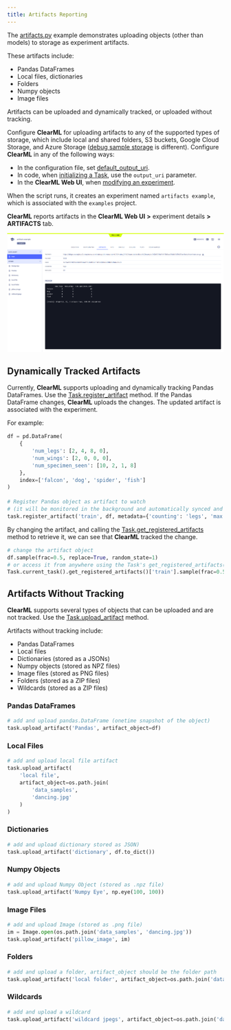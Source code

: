 ```yaml
---
title: Artifacts Reporting
---
```


The [artifacts.py](https://github.com/allegroai/clearml/blob/master/examples/reporting/artifacts.py) example demonstrates 
uploading objects (other than models) to storage as experiment artifacts. 

These artifacts include: 
* Pandas DataFrames 
* Local files, dictionaries
* Folders
* Numpy objects
* Image files
  
Artifacts can be uploaded and dynamically tracked, or uploaded without tracking. 

Configure **ClearML** for uploading artifacts to any of the supported types of storage, which include local and shared folders, 
S3 buckets, Google Cloud Storage, and Azure Storage ([debug sample storage](../../references/sdk/logger.md#set_default_upload_destination) 
is different). Configure **ClearML** in any of the following ways:

* In the configuration file, set [default_output_uri](../../configs/clearml_conf.md#sdkdevelopment).
* In code, when [initializing a Task](../../references/sdk/task.md#taskinit), use the `output_uri` parameter.
* In the **ClearML Web UI**, when [modifying an experiment](../../webapp/webapp_exp_tuning.md#output-destination).

When the script runs, it creates an experiment named `artifacts example`, which is associated with the `examples` project. 

**ClearML** reports artifacts in the **ClearML Web UI** **>** experiment details **>** **ARTIFACTS** tab.

![image](../../img/examples_reporting_03.png)

## Dynamically Tracked Artifacts

Currently, **ClearML** supports uploading and dynamically tracking Pandas DataFrames. Use the [Task.register_artifact](../../references/sdk/task.md#register_artifact)
method. If the Pandas DataFrame changes, **ClearML** uploads the changes. The updated artifact is associated with the experiment.

For example:

```python
df = pd.DataFrame(
    {
        'num_legs': [2, 4, 8, 0],
        'num_wings': [2, 0, 0, 0],
        'num_specimen_seen': [10, 2, 1, 8]
    },
    index=['falcon', 'dog', 'spider', 'fish']
)

# Register Pandas object as artifact to watch
# (it will be monitored in the background and automatically synced and uploaded)
task.register_artifact('train', df, metadata={'counting': 'legs', 'max legs': 69}))
```

By changing the artifact, and calling the [Task.get_registered_artifacts](../../references/sdk/task.md#get_registered_artifacts) 
method to retrieve it, we can see that **ClearML** tracked the change.

```python
# change the artifact object
df.sample(frac=0.5, replace=True, random_state=1)
# or access it from anywhere using the Task's get_registered_artifacts()
Task.current_task().get_registered_artifacts()['train'].sample(frac=0.5, replace=True, random_state=1)
```

## Artifacts Without Tracking

**ClearML** supports several types of objects that can be uploaded and are not tracked. Use the [Task.upload_artifact](../../references/sdk/task.md#upload_artifact) 
method. 

Artifacts without tracking include:

* Pandas DataFrames
* Local files
* Dictionaries (stored as a JSONs)
* Numpy objects (stored as NPZ files)
* Image files (stored as PNG files)
* Folders (stored as a ZIP files)
* Wildcards (stored as a ZIP files)

### Pandas DataFrames
```python
# add and upload pandas.DataFrame (onetime snapshot of the object)
task.upload_artifact('Pandas', artifact_object=df)
```

### Local Files

```python
# add and upload local file artifact
task.upload_artifact(
    'local file', 
    artifact_object=os.path.join(
        'data_samples',
        'dancing.jpg'
    )
)
```

### Dictionaries
```python
# add and upload dictionary stored as JSON)
task.upload_artifact('dictionary', df.to_dict())
```
    
### Numpy Objects
```python
# add and upload Numpy Object (stored as .npz file)
task.upload_artifact('Numpy Eye', np.eye(100, 100))
```
    
### Image Files
```python
# add and upload Image (stored as .png file)
im = Image.open(os.path.join('data_samples', 'dancing.jpg'))
task.upload_artifact('pillow_image', im)
```
    
### Folders
```python
# add and upload a folder, artifact_object should be the folder path
task.upload_artifact('local folder', artifact_object=os.path.join('data_samples'))
```

### Wildcards
```python
# add and upload a wildcard
task.upload_artifact('wildcard jpegs', artifact_object=os.path.join('data_samples', '*.jpg'))
```
    